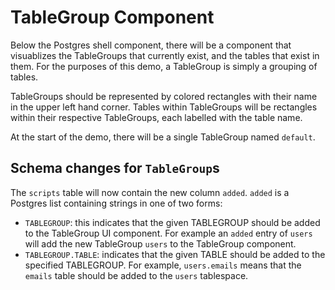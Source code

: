 # TableGroup Component

Below the Postgres shell component, there will be a component that visuablizes the TableGroups that currently exist, and the tables that exist in them. For the purposes of this demo, a TableGroup is simply a grouping of tables.

TableGroups should be represented by colored rectangles with their name in the upper left hand corner. Tables within TableGroups will be rectangles within their respective TableGroups, each labelled with the table name.

At the start of the demo, there will be a single TableGroup named `default`.

## Schema changes for `TableGroup`s

The `scripts` table will now contain the new column `added`. `added` is a Postgres list containing strings in one of two forms:

- `TABLEGROUP`: this indicates that the given TABLEGROUP should be added to the TableGroup UI component. For example an `added` entry of `users` will add the new TableGroup `users` to the TableGroup component.
- `TABLEGROUP.TABLE`: indicates that the given TABLE should be added to the specified TABLEGROUP. For example, `users.emails` means that the `emails` table should be added to the `users` tablespace.

